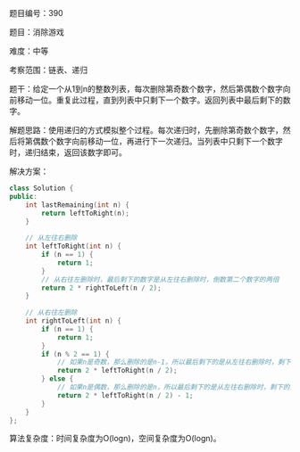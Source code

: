 题目编号：390

题目：消除游戏

难度：中等

考察范围：链表、递归

题干：给定一个从1到n的整数列表，每次删除第奇数个数字，然后第偶数个数字向前移动一位。重复此过程，直到列表中只剩下一个数字。返回列表中最后剩下的数字。

解题思路：使用递归的方式模拟整个过程。每次递归时，先删除第奇数个数字，然后将第偶数个数字向前移动一位，再进行下一次递归。当列表中只剩下一个数字时，递归结束，返回该数字即可。

解决方案：

```cpp
class Solution {
public:
    int lastRemaining(int n) {
        return leftToRight(n);
    }
    
    // 从左往右删除
    int leftToRight(int n) {
        if (n == 1) {
            return 1;
        }
        // 从右往左删除时，最后剩下的数字是从左往右删除时，倒数第二个数字的两倍
        return 2 * rightToLeft(n / 2);
    }
    
    // 从右往左删除
    int rightToLeft(int n) {
        if (n == 1) {
            return 1;
        }
        if (n % 2 == 1) {
            // 如果n是奇数，那么删除的是n-1，所以最后剩下的是从左往右删除时，剩下的数字的两倍
            return 2 * leftToRight(n / 2);
        } else {
            // 如果n是偶数，那么删除的是n，所以最后剩下的是从左往右删除时，剩下的数字的两倍-1
            return 2 * leftToRight(n / 2) - 1;
        }
    }
};
```

算法复杂度：时间复杂度为O(logn)，空间复杂度为O(logn)。